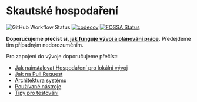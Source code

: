 # Skautské hospodaření
![GitHub Workflow Status](https://img.shields.io/github/workflow/status/skaut/Skautske-hospodareni/main)
[![codecov](https://codecov.io/gh/skaut/Skautske-hospodareni/branch/master/graph/badge.svg?token=4qqp9q95cF)](https://codecov.io/gh/skaut/Skautske-hospodareni)
[![FOSSA Status](https://app.fossa.com/api/projects/git%2Bgithub.com%2Fskaut%2FSkautske-hospodareni.svg?type=shield)](https://app.fossa.com/projects/git%2Bgithub.com%2Fskaut%2FSkautske-hospodareni?ref=badge_shield)

**Doporučujeme přečíst si, [jak funguje vývoj a plánování práce](.docs/planovani-prace.md).**
Předejdeme tím případným nedorozuměním.

Pro zapojení do vývoje doporučujeme přečíst:
- [Jak nainstalovat Hospodaření pro lokální vývoj](.docs/instalace.md)
- [Jak na Pull Request](.docs/jak-na-pull-request.md)
- [Architektura systému](.docs/architektura.md)
- [Používané nástroje](.docs/nastroje.md)
- [Tipy pro testování](.docs/tipy-pro-testovani.md)
